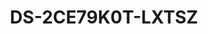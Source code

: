 ---
id: 20
title: "DS-2CE79K0T-LXTSZ"
slug: "DS-2CE79K0T-LXTSZ"
subTitle: "3K Vari-focal Bullet Camera with Two-Way Audio"
category: "turbohd"
imgCard: "/src/assets/images/turbohd/DS-2CE79K0T-LXTSZ/DS-2CE79K0T-LXTSZ-1.webp"
imgAlt: "DS-2CE79K0T-LXTSZ"
thumbnails: [
  "/src/assets/images/turbohd/DS-2CE79K0T-LXTSZ/DS-2CE79K0T-LXTSZ-1.webp",
  "/src/assets/images/turbohd/DS-2CE79K0T-LXTSZ/DS-2CE79K0T-LXTSZ-2.webp",
  "/src/assets/images/turbohd/DS-2CE79K0T-LXTSZ/DS-2CE79K0T-LXTSZ-3.webp",
]
features: [
  "3K resolution (2960 × 1665) for high-quality, sharp imaging",
  "Smart-Hybrid Light for flexible, efficient night surveillance",
  "2.7 mm to 13.5 mm varifocal lens for adjustable viewing range",
  "Up to 60 m white light and 60 m IR for bright night imaging",
  "Built-in mic and speaker for high-quality audio via coaxial cable",
  "Supports real-time two-way communication for live interaction",
  "IP67 water and dust resistant for outdoor use",
  "IK10 vandal-resistant housing for extra durability"
]
rating: 5
reviewCount: 50
specifications: {
  Camera: {
    Image_Sensor: "3K CMOS",
    Max_Resolution: "2960 (H) × 1664 (V)",
    Min_Illumination: "0.01 Lux @ (F1.6, AGC ON), 0 Lux with IR",
    Shutter_Time: {
      PAL: "1/12.5 s to 1/50,000 s",
      NTSC: "1/15 s to 1/50,000 s"
    },
    Day_Night: "ICR",
    Angle_Adjustment: "Pan: 0° to 360°, Tilt: 0° to 75°, Rotate: 0° to 360°",
    Signal_System: "PAL/NTSC"
  },
  Lens: {
    Lens_Type: "2.7 mm to 13.5 mm motorized",
    Focal_Length_FOV: "Horizontal FOV: 98° to 33°, Vertical FOV: 52° to 18°, Diagonal FOV: 116° to 38°",
    Lens_Mount: "Ø14"
  },
  Image: {
    Image_Parameters_Switch: "STD/HIGH-SAT/HIGHLIGHT",
    Image_Settings: "Anti-banding, Brightness, Sharpness, Smart IR",
    Frame_Rate: "TVI: 3K @10 fps/12.5 fps/20 fps/25 fps, 4 MP @25 fps/30 fps, 1080P @25 fps/30 fps",
    Day_Night_Mode: "Auto/Color",
    Wide_Dynamic_Range_WDR: "Digital WDR",
    Image_Enhancement: "DWDR, BLC, HLC, Global",
    Noise_Reduction: "2D DNR",
    White_Balance: "Auto, Manual"
  },
  General: {
    Power: {
      Power_Supply: "12 VDC ±25%, max. 9.6 W",
      Recommendation: "You are recommended to use one power adapter to supply the power for one camera. If a high-impedance cable is used (such as the 18 m extension cable in the kit package), a 15 VDC adapter is required."
    },
    Material: "Main body: Metal; Enclosure: Plastic",
    Dimension: "Ø130 × 102.4 mm (Ø5.12'' × 4.03'')",
    Weight: "Approx. 560 g (1.23 lb.)",
    Operating_Condition: "-40 °C to 60 °C (-40 °F to 140 °F). Humidity 90% or less (non-condensing)",
    Communication: "HIKVISION-C",
    Language: "English"
  }
}
---